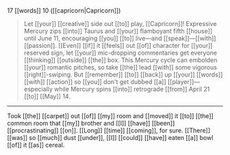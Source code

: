 17 [[words]]
10 ([[capricorn|Capricorn]])
>Let [[your]] [[creative]] side out [[to]] play, [[Capricorn]]! Expressive Mercury zips [[into]] Taurus and [[your]] flamboyant fifth [[house]] until June 11, encouraging [[you]] [[to]] live—and [[speak]]—[[with]] [[passion]]. [[Even]] [[if]] it [[feels]] out [[of]] character for [[your]] reserved sign, let [[your]] mic-dropping commentaries get everyone [[thinking]] [[outside]] [[the]] box. This Mercury cycle can embolden [[your]] romantic pitches, so take [[the]] lead [[with]] some vigorous [[right]]-swiping. But [[remember]] [[to]] [[back]] up [[your]] [[words]] [[with]] [[action]] so [[you]] don't get dubbed [[a]] [[player]]—especially while Mercury spins [[into]] retrograde [[from]] April 21 [[to]] [[May]] 14.

* * * 

Took [[the]] [[carpet]] out [[of]] [[my]] room and [[moved]] it [[to]] [[the]] common room that [[my]] brother and [[I]] [[have]] [[been]] [[procrastinating]] [[on]]. [[Long]] [[time]] [[coming]], for sure. [[There]] [[was]] so [[much]] dust [[under]], [[I]] [[could]] [[have]] eaten [[a]] bowl [[of]] it [[as]] cereal.
